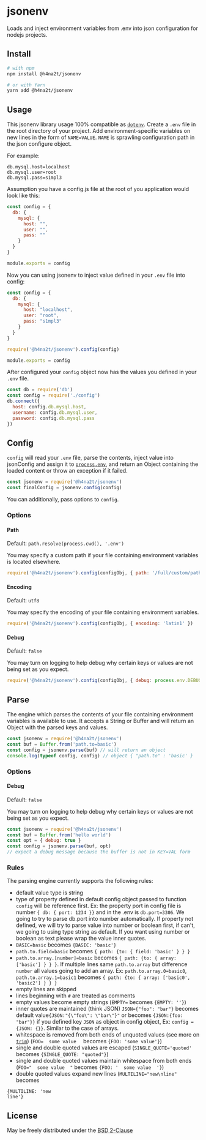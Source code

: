 # jsonenv
Loads and inject environment variables from .env into json configuration for nodejs projects.

## Install

```bash
# with npm
npm install @h4na2t/jsonenv

# or with Yarn
yarn add @h4na2t/jsonenv
```

## Usage

This jsonenv library usage 100% compatible as [`dotenv`](https://github.com/motdotla/dotenv). Create a `.env` file in the root directory of your project. Add
environment-specific variables on new lines in the form of `NAME=VALUE`. `NAME` is sprawling configuration path in the json configure object.

For example:

```dosini
db.mysql.host=localhost
db.mysql.user=root
db.mysql.pass=s1mpl3
```

Assumption you have a config.js file at the root of you application would look like this:

```javascript
const config = {
  db: {
    mysql: {
      host: "",
      user: "",
      pass: ""
    }
  }
}

module.exports = config 
```
Now you can using jsonenv to inject value defined in your `.env` file into config:

```javascript
const config = {
  db: {
    mysql: {
      host: "localhost",
      user: "root",
      pass: "s1mpl3"
    }
  }
}

require('@h4na2t/jsonenv').config(config)

module.exports = config
```

After configured your `config` object now has the values you defined in your `.env` file.

```javascript
const db = require('db')
const config = require('./config')
db.connect({
  host: config.db.mysql.host,
  username: config.db.mysql.user,
  password: config.db.mysql.pass
})
```

## Config

`config` will read your `.env` file, parse the contents, inject value into jsonConfig and assign it to
[`process.env`](https://nodejs.org/docs/latest/api/process.html#process_process_env),
and return an Object containing the loaded content or throw an exception if it failed.

```js
const jsonenv = require('@h4na2t/jsonenv')
const finalConfig = jsonenv.config(config)
```

You can additionally, pass options to `config`.

### Options

#### Path

Default: `path.resolve(process.cwd(), '.env')`

You may specify a custom path if your file containing environment variables is located elsewhere.

```js
require('@h4na2t/jsonenv').config(configObj, { path: '/full/custom/path/to/your/env/vars' })
```

#### Encoding

Default: `utf8`

You may specify the encoding of your file containing environment variables.

```js
require('@h4na2t/jsonenv').config(configObj, { encoding: 'latin1' })
```

#### Debug

Default: `false`

You may turn on logging to help debug why certain keys or values are not being set as you expect.

```js
require('@h4na2t/jsonenv').config(configObj, { debug: process.env.DEBUG })
```

## Parse

The engine which parses the contents of your file containing environment
variables is available to use. It accepts a String or Buffer and will return
an Object with the parsed keys and values.

```js
const jsonenv = require('@h4na2t/jsonenv')
const buf = Buffer.from('path.to=basic')
const config = jsonenv.parse(buf) // will return an object
console.log(typeof config, config) // object { "path.to" : 'basic' }
```

### Options

#### Debug

Default: `false`

You may turn on logging to help debug why certain keys or values are not being set as you expect.

```js
const jsonenv = require('@h4na2t/jsonenv')
const buf = Buffer.from('hello world')
const opt = { debug: true }
const config = jsonenv.parse(buf, opt)
// expect a debug message because the buffer is not in KEY=VAL form
```

### Rules
The parsing engine currently supports the following rules:

- default value type is string
- type of property defined in default config object passed to function `config` will be reference first. Ex: the property port in config file is number `{ db: { port: 1234 }}` and in the .env is `db.port=3306`. We going to try to parse db.port into number automatically. If property not defined, we will try to parse value into number or boolean first, if can't, we going to using type string as default. If you want using number or boolean as text please wrap the value inner quotes.
- `BASIC=basic` becomes `{BASIC: 'basic'}`
- `path.to.field=basic` becomes `{ path: {to: { field: 'basic' } } }`
- `path.to.array.[number]=basic` becomes `{ path: {to: { array: ['basic'] } } }`. If multiple lines same `path.to.array` but difference `number` all values going to add an array. Ex: `path.to.array.0=basic0`, `path.to.array.1=basic1` becomes `{ path: {to: { array: ['basic0', 'basic2'] } } }`
- empty lines are skipped
- lines beginning with `#` are treated as comments
- empty values become empty strings (`EMPTY=` becomes `{EMPTY: ''}`)
- inner quotes are maintained (think JSON) `JSON={"foo": "bar"}` becomes default value`{JSON:"{\"foo\": \"bar\"}"` or becomes `{JSON:{foo: "bar"}}` if you defined key `JSON` as object in config object, Ex: `config = {JSON: {}}`. Similar to the case of arrays.
- whitespace is removed from both ends of unquoted values (see more on [`trim`](https://developer.mozilla.org/en-US/docs/Web/JavaScript/Reference/Global_Objects/String/Trim)) (`FOO=  some value  ` becomes `{FOO: 'some value'}`)
- single and double quoted values are escaped (`SINGLE_QUOTE='quoted'` becomes `{SINGLE_QUOTE: "quoted"}`)
- single and double quoted values maintain whitespace from both ends (`FOO="  some value  "` becomes `{FOO: '  some value  '}`)
- double quoted values expand new lines (`MULTILINE="new\nline"` becomes

```
{MULTILINE: 'new
line'}
```

License
-------

May be freely distributed under the [BSD 2-Clause](https://raw.githubusercontent.com/h4na2t/jsonenv/master/LICENSE)